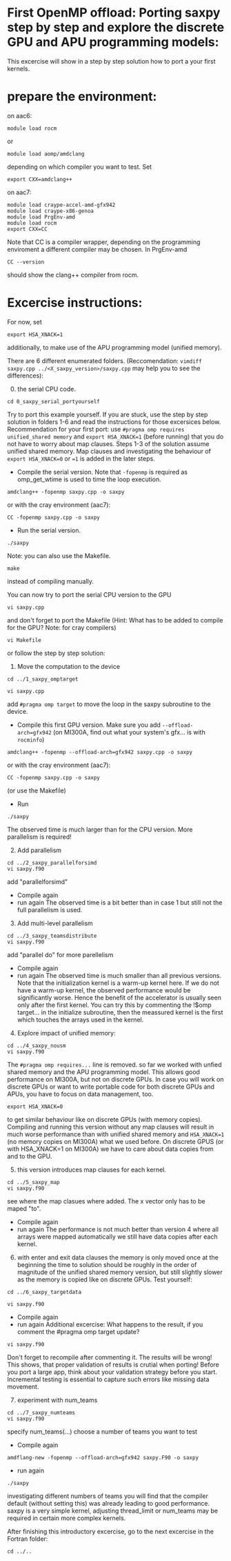 # First OpenMP offload: Porting saxpy step by step and explore the discrete GPU and APU programming models:

This excercise will show in a step by step solution how to port a your first kernels. 

# prepare the environment:

on aac6:
```
module load rocm
```
or 
```
module load aomp/amdclang
```
depending on which compiler you want to test.
Set
```
export CXX=amdclang++
```



on aac7:

```
module load craype-accel-amd-gfx942
module load craype-x86-genoa
module load PrgEnv-amd
module load rocm
export CXX=CC
```
Note that CC is a compiler wrapper, depending on the programming enviroment a different compiler may be chosen. In PrgEnv-amd
```
CC --version
```
should show the clang++ compiler from rocm.

# Excercise instructions:
For now, set
```
export HSA_XNACK=1
```
additionally, to make use of the APU programming model (unified memory).

There are 6 different enumerated folders. (Reccomendation: ```vimdiff saxpy.cpp ../<X_saxpy_version>/saxpy.cpp``` may help you to see the differences):

0) the serial CPU code.
```
cd 0_saxpy_serial_portyourself
```
Try to port this example yourself. If you are stuck, use the step by step solution in folders 1-6 and read the instructions for those excersices below. Recommendation for your first port: use ```#pragma omp requires unified_shared memory``` and ```export HSA_XNACK=1``` (before running) that you do not have to worry about map clauses. Steps 1-3 of the solution assume unified shared memory. Map clauses and investigating the behaviour of ```export HSA_XNACK=0``` or ```=1``` is added in the later steps.

- Compile the serial version. Note that ```-fopenmp``` is required as omp_get_wtime is used to time the loop execution.
```
amdclang++ -fopenmp saxpy.cpp -o saxpy
```
or with the cray environment (aac7):

```
CC -fopenmp saxpy.cpp -o saxpy
```

- Run the serial version.
```
./saxpy
```
Note: you can also use the Makefile.
```
make
```
instead of compiling manually.

You can now try to port the serial CPU version to the GPU 
```
vi saxpy.cpp
```
and don't forget to port the Makefile (Hint: What has to be added to compile for the GPU? Note: for cray compilers)
```
vi Makefile
```
or follow the step by step solution:
1) Move the computation to the device
```
cd ../1_saxpy_omptarget
```
```
vi saxpy.cpp
```
add ```#pragma omp target``` to move the loop in the saxpy subroutine to the device.
- Compile this first GPU version. Make sure you add ```--offload-arch=gfx942``` (on MI300A, find out what your system's gfx... is with ```rocminfo```)
```
amdclang++ -fopenmp --offload-arch=gfx942 saxpy.cpp -o saxpy
```
or with the cray environment (aac7):

```
CC -fopenmp saxpy.cpp -o saxpy
```

(or use the Makefile)
- Run
```
./saxpy
```
The observed time is much larger than for the CPU version. More parallelism is required!

2) Add parallelism
```
cd ../2_saxpy_parallelforsimd
vi saxpy.f90
```
add "parallelforsimd"
- Compile again
- run again
The observed time is a bit better than in case 1 but still not the full parallelism is used.

3) Add multi-level parallelism
```
cd ../3_saxpy_teamsdistribute
vi saxpy.f90
``` 
add "parallel do" for more parellelism
- Compile again
- run again
The observed time is much smaller than all previous versions.
Note that the initialization kernel is a warm-up kernel here. If we do not have a warm-up kernel, the observed performance would be significantly worse. Hence the benefit of the accelerator is usually seen only after the first kernel. You can try this by commenting the !$omp target... in the initialize subroutine, then the meassured kernel is the first which touches the arrays used in the kernel.

4) Explore impact of unified memory:
```
cd ../4_saxpy_nousm
vi saxpy.f90
```
The ```#pragma omp requires...``` line is removed.
so far we worked with unfied shared memory and the APU programming model. This allows good performance on MI300A, but not on discrete GPUs. In case you will work on discrete GPUs or want to write portable code for both discrete GPUs and APUs, you have to focus on data management, too.
```
export HSA_XNACK=0
```
to get similar behaviour like on discrete GPUs (with memory copies).
Compiling and running this version without any map clauses will result in much worse performance than with unified shared memory and ```HSA_XNACK=1``` (no memory copies on MI300A) what we used before. On discrete GPUS (or with HSA_XNACK=1 on MI300A) we have to care about data copies from and to the GPU.

5) this version introduces map clauses for each kernel.
```
cd ../5_saxpy_map 
vi saxpy.f90
```
see where the map clasues where added. The x vector only has to be maped "to".
- Compile again
- run again
The performance is not much better than version 4 where all arrays were mapped automatically we still have data copies after each kernel.

6) with enter and exit data clauses the memory is only moved once at the beginning the time to solution should be roughly in the order of magnitude of the unified shared memory version, but still slightly slower as the memory is copied like on discrete GPUs. Test yourself:
```
cd ../6_saxpy_targetdata
```
```
vi saxpy.f90
```
- Compile again
- run again
Additional excercise: What happens to the result, if you comment the #pragma omp target update? 
```
vi saxpy.f90
```
Don't forget to recompile after commenting it.
The results will be wrong! This shows, that proper validation of results is crutial when porting! Before you port a large app, think about your validation strategy before you start. Incremental testing is essential to capture such errors like missing data movement.

7) experiment with num_teams
```
cd ../7_saxpy_numteams
vi saxpy.f90
```
specify num_teams(...) choose a number of teams you want to test 
- Compile again
```
amdflang-new -fopenmp --offload-arch=gfx942 saxpy.F90 -o saxpy
```
- run again
```
./saxpy
```
investigating different numbers of teams you will find that the compiler default (without setting this) was already leading to good performance. saxpy is a very simple kernel, adjusting thread_limit or num_teams may be required in certain more complex kernels.

After finishing this introductory excercise, go to the next excercise in the Fortran folder:
```
cd ../..
```

